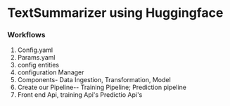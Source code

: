 # TextSummarizer using Huggingface

### Workflows

1. Config.yaml
2. Params.yaml
3. config entities
4. configuration Manager
5. Components- Data Ingestion, Transformation, Model
6. Create our Pipeline-- Training Pipeline; Prediction pipeline
7. Front end Api, training Api's Predictio Api's
